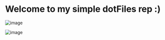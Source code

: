 # Welcome to my simple dotFiles rep :)
![image](https://user-images.githubusercontent.com/86990997/188901795-f724958b-6477-43f8-a12d-8386bf98ddab.png)

![image](https://user-images.githubusercontent.com/86990997/188901691-1c630f7d-f72c-4899-bee5-ee38a217d9b9.png)
